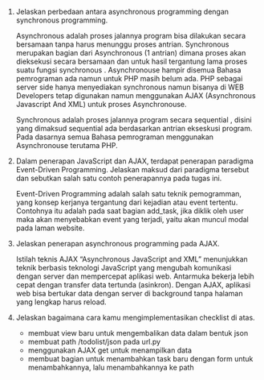 1. Jelaskan perbedaan antara asynchronous programming dengan synchronous programming.

    Asynchronous adalah proses jalannya program bisa dilakukan secara bersamaan tanpa harus menunggu proses antrian. Synchronous merupakan bagian dari Asynchronous (1 antrian) dimana proses akan dieksekusi secara bersamaan dan untuk hasil tergantung lama proses suatu fungsi synchronous . Asynchronouse hampir disemua Bahasa pemrograman ada namun untuk PHP masih belum ada. PHP sebagai server side hanya menyediakan synchronous namun bisanya di WEB Developers tetap digunakan namun menggunakan AJAX (Asynchronous Javascript And XML) untuk proses Asynchronouse.
    
    Synchronous adalah proses jalannya program secara sequential , disini yang dimaksud sequential ada berdasarkan antrian ekseskusi program. Pada dasarnya semua Bahasa pemrograman menggunakan Asynchronouse terutama PHP.

2. Dalam penerapan JavaScript dan AJAX, terdapat penerapan paradigma Event-Driven Programming. Jelaskan maksud dari paradigma tersebut dan sebutkan salah satu contoh penerapannya pada tugas ini.

    Event-Driven Programming adalah salah satu teknik pemogramman, yang konsep kerjanya tergantung dari kejadian atau event tertentu. Contohnya itu adalah pada saat bagian add_task, jika diklik oleh user maka akan menyebabkan event yang terjadi, yaitu akan muncul modal pada laman website.

3. Jelaskan penerapan asynchronous programming pada AJAX.

    Istilah teknis AJAX “Asynchronous JavaScript and XML” menunjukkan teknik berbasis teknologi JavaScript yang mengubah komunikasi dengan server dan mempercepat aplikasi web. Antarmuka bekerja lebih cepat dengan transfer data tertunda (asinkron). Dengan AJAX, aplikasi web bisa bertukar data dengan server di background tanpa halaman yang lengkap harus reload.

4. Jelaskan bagaimana cara kamu mengimplementasikan checklist di atas.

    - membuat view baru untuk mengembalikan data dalam bentuk json
    - membuat path /todolist/json pada url.py 
    - menggunakan AJAX get untuk menampilkan data
    - membuat bagian untuk menambahkan task baru dengan form untuk menambahkannya, lalu menambahkannya ke path
